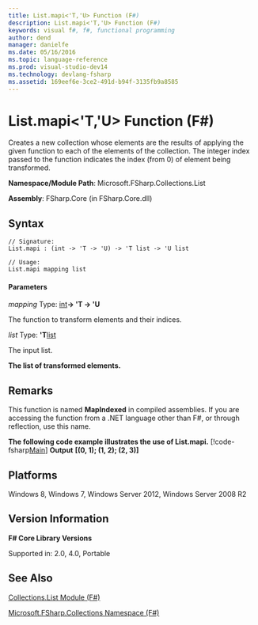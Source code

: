 ```yaml
---
title: List.mapi<'T,'U> Function (F#)
description: List.mapi<'T,'U> Function (F#)
keywords: visual f#, f#, functional programming
author: dend
manager: danielfe
ms.date: 05/16/2016
ms.topic: language-reference
ms.prod: visual-studio-dev14
ms.technology: devlang-fsharp
ms.assetid: 169eef6e-3ce2-491d-b94f-3135fb9a8585 
---
```


# List.mapi<'T,'U> Function (F#)

Creates a new collection whose elements are the results of applying the given function to each of the elements of the collection. The integer index passed to the function indicates the index (from 0) of element being transformed.

**Namespace/Module Path**: Microsoft.FSharp.Collections.List

**Assembly**: FSharp.Core (in FSharp.Core.dll)


## Syntax

```
// Signature:
List.mapi : (int -> 'T -> 'U) -> 'T list -> 'U list

// Usage:
List.mapi mapping list
```

#### Parameters
*mapping*
Type: [int](https://msdn.microsoft.com/library/025d5455-3622-4ea5-9573-3ecbd4ee1375)**-&gt; 'T -&gt; 'U**


The function to transform elements and their indices.


*list*
Type: **'T**[list](https://msdn.microsoft.com/library/c627b668-477b-4409-91ed-06d7f1b3e4a7)


The input list.



**The list of transformed elements.**
## Remarks
This function is named **MapIndexed** in compiled assemblies. If you are accessing the function from a .NET language other than F#, or through reflection, use this name.

**The following code example illustrates the use of List.mapi.**
[!code-fsharp[Main](snippets/fslists/snippet36.fs)]
**Output**
**[(0, 1); (1, 2); (2, 3)]**
## Platforms
Windows 8, Windows 7, Windows Server 2012, Windows Server 2008 R2


## Version Information
**F# Core Library Versions**

Supported in: 2.0, 4.0, Portable




## See Also
[Collections.List Module &#40;F&#35;&#41;](Collections.List-Module-%5BFSharp%5D.md)

[Microsoft.FSharp.Collections Namespace &#40;F&#35;&#41;](Microsoft.FSharp.Collections-Namespace-%5BFSharp%5D.md)

